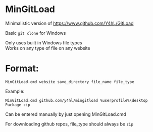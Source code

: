 # MinGitLoad  
  
Minimalistic version of https://www.github.com/Y4hL/GitLoad  
  
Basic ``git clone`` for Windows  
  
Only uses built in Windows file types  
Works on any type of file on any website

# Format:

``MinGitLoad.cmd website save_directory file_name file_type``

Example:

``MinGitLoad.cmd github.com/y4hl/mingitload %userprofile%\desktop Package zip``

Can be entered manually by just opening MinGitLoad.cmd

For downloading github repos, file_type should always be ``zip``
